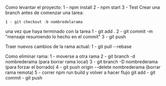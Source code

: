 Como levantar el proyecto:
1 - npm install
2 - npm start
3 - Test
Crear una branch antes de comenzar una tarea:

    1 - git checkout -b nombredelarama

una vez que haya terminado con la tarea
1 - git add .
2 - git commit -m "mensaje resumiendo lo hecho en el commit"
3 - git push

Traer nuevos cambios de la rama actual:
1 - git pull --rebase

Como eliminar rama:
1 - moverse a otra rama
2 - git branch -d nombrederama (para borrar rama local)
3 - git branch -D nombrederama (para forzar el borrado)
4 - git push origin --delete nombrederama (borrar rama remota)
5 - correr npm run build y volver a hacer flujo git add - git commit - git push
